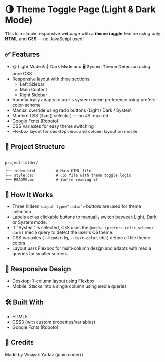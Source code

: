 # 🌗 Theme Toggle Page (Light & Dark Mode)

This is a simple responsive webpage with a **theme toggle** feature using only **HTML** and **CSS** — no JavaScript used!

## ✅ Features

- 🌞 Light Mode & 🌙 Dark Mode and 🖥️ System Theme Detection using pure CSS
- Responsive layout with three sections:
  - Left Sidebar
  - Main Content
  - Right Sidebar
- Automatically adapts to user's system theme preference using prefers-color-scheme
- Manual override using radio buttons (Light / Dark / System)
- Modern CSS (:has() selector) — no JS required
- Google Fonts (Roboto)
- CSS Variables for easy theme switching
- Flexbox layout for desktop view, and column layout on mobile

## 📁 Project Structure

```

project-folder/
│
├── index.html         # Main HTML file
├── style.css          # CSS file with theme toggle logic
└── README.md          # You're reading it!

```

## 🧠 How It Works

- Three hidden `<input type="radio">` buttons are used for theme selection.
- Labels act as clickable buttons to manually switch between Light, Dark, or System mode.
- If "System" is selected, CSS uses the `@media (prefers-color-scheme: dark)` media query to detect the user's OS theme.
- CSS Variables (`--header-bg`, `--text-color`, etc.) define all the theme colors.
- Layout uses Flexbox for multi-column design and adapts with media queries for smaller screens.

## 📱 Responsive Design

- Desktop: 3-column layout using Flexbox
- Mobile: Stacks into a single column using media queries

## 🛠️ Built With

- HTML5
- CSS3 (with custom properties/variables)
- Google Fonts (Roboto)

## 🙌 Credits

Made by Vinayak Yadav (juniorcoderr)
